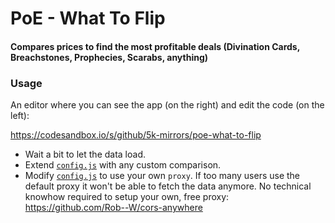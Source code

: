 # PoE - What To Flip

#### Compares prices to find the most profitable deals (Divination Cards, Breachstones, Prophecies, Scarabs, anything)

### Usage

An editor where you can see the app (on the right) and edit the code (on the left):

https://codesandbox.io/s/github/5k-mirrors/poe-what-to-flip

- Wait a bit to let the data load.
- Extend [`config.js`](src/functions/config.js) with any custom comparison.
- Modify [`config.js`](src/functions/config.js) to use your own `proxy`. If too many users use the default proxy it won't be able to fetch the data anymore. No technical knowhow required to setup your own, free proxy: https://github.com/Rob--W/cors-anywhere
